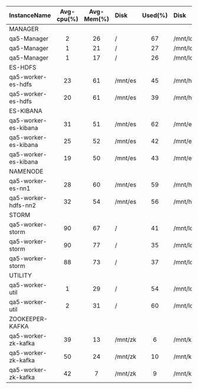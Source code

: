 | InstanceName         |  Avg-cpu(%)  |  Avg-Mem(%)  | Disk    |  Used(%)  | Disk          |  Used(%)  |
|:---------------------|:------------:|:------------:|:--------|:---------:|:--------------|:---------:|
| MANAGER              |              |              |         |           |               |           |
| qa5-Manager          |      2       |      26      | /       |    67     | /mnt/local    |     0     |
| qa5-Manager          |      1       |      21      | /       |    27     | /mnt/local    |     0     |
| qa5-Manager          |      1       |      17      | /       |    26     | /mnt/local    |     0     |
| ES-HDFS              |              |              |         |           |               |           |
| qa5-worker-es-hdfs   |      23      |      61      | /mnt/es |    45     | /mnt/hdfs     |    10     |
| qa5-worker-es-hdfs   |      20      |      61      | /mnt/es |    39     | /mnt/hdfs     |    11     |
| ES-KIBANA            |              |              |         |           |               |           |
| qa5-worker-es-kibana |      31      |      51      | /mnt/es |    62     | /mnt/es_log   |    28     |
| qa5-worker-es-kibana |      25      |      52      | /mnt/es |    42     | /mnt/es_log   |    28     |
| qa5-worker-es-kibana |      19      |      50      | /mnt/es |    43     | /mnt/es_log   |    36     |
| NAMENODE             |              |              |         |           |               |           |
| qa5-worker-es-nn1    |      28      |      60      | /mnt/es |    59     | /mnt/hdfs_nn1 |     0     |
| qa5-worker-hdfs-nn2  |      32      |      54      | /mnt/es |    56     | /mnt/hdfs_nn2 |     0     |
| STORM                |              |              |         |           |               |           |
| qa5-worker-storm     |      90      |      67      | /       |    41     | /mnt/local    |    23     |
| qa5-worker-storm     |      90      |      77      | /       |    35     | /mnt/local    |    33     |
| qa5-worker-storm     |      88      |      73      | /       |    37     | /mnt/local    |    25     |
| UTILITY              |              |              |         |           |               |           |
| qa5-worker-util      |      1       |      29      | /       |    54     | /mnt/local    |    14     |
| qa5-worker-util      |      2       |      31      | /       |    60     | /mnt/local    |    14     |
| ZOOKEEPER-KAFKA      |              |              |         |           |               |           |
| qa5-worker-zk-kafka  |      39      |      13      | /mnt/zk |     6     | /mnt/kafka    |    19     |
| qa5-worker-zk-kafka  |      50      |      24      | /mnt/zk |    10     | /mnt/kafka    |    19     |
| qa5-worker-zk-kafka  |      42      |      7       | /mnt/zk |     9     | /mnt/kafka    |    20     |
